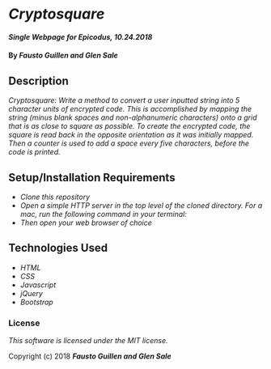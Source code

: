 # _Cryptosquare_

#### _Single Webpage for Epicodus, 10.24.2018_

#### By _**Fausto Guillen and Glen Sale**_

## Description

_Cryptosquare: Write a method to convert a user inputted string into 5 character units of encrypted code. This is accomplished by mapping the string (minus blank spaces and non-alphanumeric characters) onto a grid that is as close to square as possible. To create the encrypted code, the square is read back in the opposite orientation as it was initially mapped. Then a counter is used to add a space every five characters, before the code is printed._

## Setup/Installation Requirements

* _Clone this repository_
* _Open a simple HTTP server in the top level of the cloned directory. For a mac, run the following command in your terminal:_   
* _Then open your web browser of choice_

## Technologies Used

* _HTML_
* _CSS_
* _Javascript_
* _jQuery_
* _Bootstrap_

### License

*This software is licensed under the MIT license.*

Copyright (c) 2018 **_Fausto Guillen and Glen Sale_**
